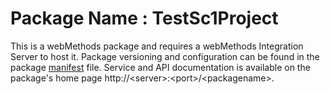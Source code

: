 # Package Name : TestSc1Project
This is a webMethods package and requires a webMethods Integration Server to host it. Package versioning and configuration can be found in the package [manifest](./TestSc1Project/manifest.v3) file. Service and API documentation is available on the package's home page http://&lt;server&gt;:&lt;port&gt;/&lt;packagename>.